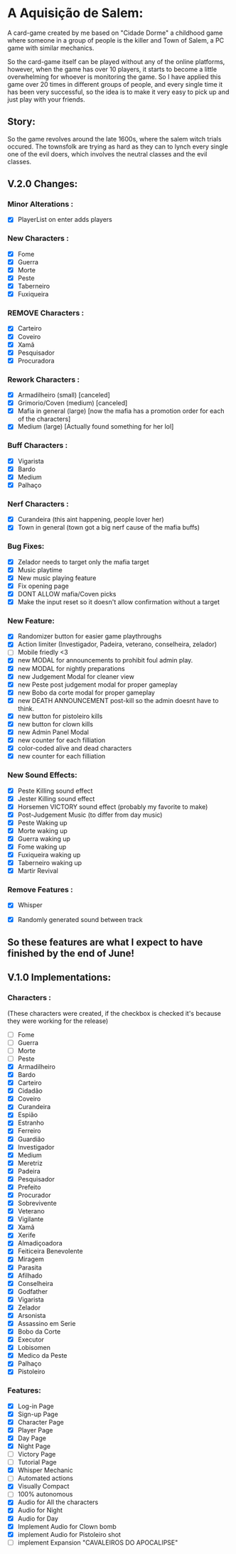 # A Aquisição de Salem:

A card-game created by me based on "Cidade Dorme" a childhood game where someone in a group of people is the killer and Town of Salem, a PC game with similar mechanics.

So the card-game itself can be played without any of the online platforms, however, when the game has over 10 players, it starts to become a little overwhelming for whoever is monitoring the game. So I have applied this game over 20 times in different groups of people, and every single time it has been very successful, so the idea is to make it very easy to pick up and just play with your friends.

## Story:
So the game revolves around the late 1600s, where the salem witch trials occured.
The townsfolk are trying as hard as they can to lynch every single one of the evil doers, which involves the neutral classes and the evil classes.

## V.2.0 Changes:
### Minor Alterations :
 - [x] PlayerList on enter adds players
### New Characters :
 - [x] Fome
 - [x] Guerra
 - [x] Morte
 - [x] Peste
 - [x] Taberneiro
 - [x] Fuxiqueira

### REMOVE Characters :
 - [x] Carteiro
 - [x] Coveiro
 - [x] Xamã
 - [x] Pesquisador
 - [x] Procuradora

### Rework Characters :
- [x] Armadilheiro (small) [canceled]
- [x] Grimorio/Coven (medium) [canceled]
- [x] Mafia in general (large) [now the mafia has a promotion order for each of the characters]
- [x] Medium (large) [Actually found something for her lol]
### Buff Characters :
 - [x] Vigarista
 - [x] Bardo
 - [x] Medium
 - [x] Palhaço
### Nerf Characters :
 - [x] Curandeira (this aint happening, people lover her)
 - [x] Town in general (town got a big nerf cause of the mafia buffs)
### Bug Fixes:
 - [x] Zelador needs to target only the mafia target
 - [x] Music playtime
 - [x] New music playing feature
 - [x] Fix opening page
 - [x] DONT ALLOW mafia/Coven picks
 - [x] Make the input reset so it doesn't allow confirmation without a target
### New Feature:
- [x] Randomizer button for easier game playthroughs
- [x] Action limiter (Investigador, Padeira, veterano, conselheira, zelador)
- [ ] Mobile friedly <3
- [x] new MODAL for announcements to prohibit foul admin play.
- [x] new MODAL for nightly preparations
- [x] new Judgement Modal for cleaner view
- [x] new Peste post judgement modal for proper gameplay
- [x] new Bobo da corte modal for proper gameplay
- [x] new DEATH ANNOUNCEMENT post-kill so the admin doesnt have to think.
- [x] new button for pistoleiro kills
- [x] new button for clown kills
- [x] new Admin Panel Modal
- [x] new counter for each filliation
- [x] color-coded alive and dead characters
- [x] new counter for each filliation

### New Sound Effects:
- [x] Peste Killing sound effect
- [x] Jester Killing sound effect
- [x] Horsemen VICTORY sound effect (probably my favorite to make)
- [x] Post-Judgement Music (to differ from day music)
- [x] Peste Waking up
- [x] Morte waking up
- [x] Guerra waking up
- [x] Fome waking up
- [x] Fuxiqueira waking up
- [x] Taberneiro waking up
- [x] Martir Revival
### Remove Features :
 - [x] Whisper
 - [x] Randomly generated sound between track 


So these features are what I expect to have finished by the end of June!
--------------------------------------------------------
##  V.1.0 Implementations:

### Characters :
(These characters were created, if the checkbox is checked it's because they were working for the release)
 - [ ] Fome
 - [ ] Guerra
 - [ ] Morte
 - [ ] Peste
 - [x] Armadilheiro
 - [x] Bardo
 - [x] Carteiro
 - [x] Cidadão
 - [x] Coveiro
 - [x] Curandeira
 - [x] Espião
 - [x] Estranho
 - [x] Ferreiro
 - [x] Guardião
 - [x] Investigador
 - [x] Medium
 - [x] Meretriz
 - [x] Padeira
 - [x] Pesquisador
 - [x] Prefeito
 - [x] Procurador
 - [x] Sobrevivente
 - [x] Veterano
 - [x] Vigilante
 - [x] Xamã
 - [x] Xerife
 - [x] Almadiçoadora
 - [x] Feiticeira Benevolente
 - [x] Miragem
 - [x] Parasita
 - [x] Afilhado
 - [x] Conselheira
 - [x] Godfather
 - [x] Vigarista
 - [x] Zelador
 - [x] Arsonista
 - [x] Assassino em Serie
 - [x] Bobo da Corte
 - [x] Executor
 - [x] Lobisomen
 - [x] Medico da Peste
 - [x] Palhaço
 - [x] Pistoleiro

### Features:
- [x] Log-in Page
- [x] Sign-up Page
- [x] Character Page
- [x] Player Page
- [x] Day Page
- [x] Night Page
- [ ] Victory Page
- [ ] Tutorial Page
- [x] Whisper Mechanic
- [ ] Automated actions
- [x] Visually Compact
- [ ] 100% autonomous
- [x] Audio for All the characters
- [x] Audio for Night
- [x] Audio for Day
- [x] Implement Audio for Clown bomb
- [x] implement Audio for Pistoleiro shot
- [ ] implement Expansion "CAVALEIROS DO APOCALIPSE"
